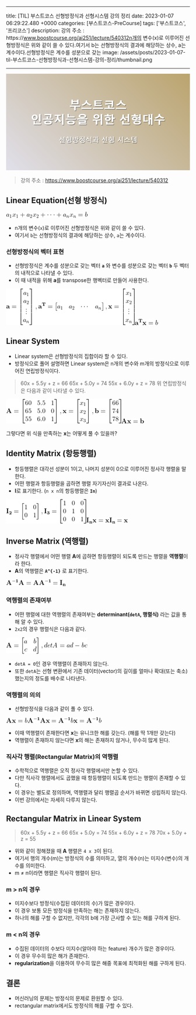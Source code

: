 

---
title: [TIL] 부스트코스 선형방정식과 선형시스템 강의 정리
date: 2023-01-07 06:29:22.480 +0000
categories: [부스트코스-PreCourse]
tags: ['부스트코스', '프리코스']
description: 강의 주소 : https&#x3A;//www.boostcourse.org/ai251/lecture/540312n개의 변수(x)로 이루어진 선형방정식은 위와 같이 쓸 수 있다.여기서 b는 선형방정식의 결과에 해당하는 상수, a는 계수이다.선형방정식은 계수를 성분으로 갖는
image: /assets/posts/2023-01-07-til-부스트코스-선형방정식과-선형시스템-강의-정리/thumbnail.png

---

![](/assets/posts/2023-01-07-til-부스트코스-선형방정식과-선형시스템-강의-정리/img0.png)


> 강의 주소 : https://www.boostcourse.org/ai251/lecture/540312

## Linear Equation(선형 방정식)

![](/assets/posts/2023-01-07-til-부스트코스-선형방정식과-선형시스템-강의-정리/img1.png)

- n개의 변수(`x`)로 이루어진 선형방정식은 위와 같이 쓸 수 있다.
- 여기서 `b`는 선형방정식의 결과에 해당하는 상수, `a`는 계수이다.

### 선형방정식의 벡터 표현

- 선형방정식은 계수를 성분으로 갖는 벡터 **`a`** 와 변수를 성분으로 갖는 벡터 **`b`** 두 벡터의 내적으로 나타낼 수 있다.
- 이 때 내적을 위해 **a**를 transpose한 행벡터로 만들어 사용한다.

![](/assets/posts/2023-01-07-til-부스트코스-선형방정식과-선형시스템-강의-정리/img2.png)![](/assets/posts/2023-01-07-til-부스트코스-선형방정식과-선형시스템-강의-정리/img3.png)

## Linear System

- Linear system은 선형방정식의 집합이라 할 수 있다.
- 방정식으로 풀어 설명하면 Linear system은 n개의 변수와 m개의 방정식으로 이루어진 연립방정식이다.

> 60x + 5.5y + z = 66
> 65x + 5.0y = 74
> 55x + 6.0y + z = 78
> 위 연립방정식은 다음과 같이 나타낼 수 있다.

![](/assets/posts/2023-01-07-til-부스트코스-선형방정식과-선형시스템-강의-정리/img4.png)![](/assets/posts/2023-01-07-til-부스트코스-선형방정식과-선형시스템-강의-정리/img5.png)

그렇다면 위 식을 만족하는 **x**는 어떻게 풀 수 있을까?

## Identity Matrix (항등행렬)

- 항등행렬은 대각선 성분이 1이고, 나머지 성분이 0으로 이루어진 정사각 행렬을 말한다.
- 어떤 행렬과 항등행렬을 곱하면 행렬 자기자신이 결과로 나온다.
- **I**로 표기한다. (`n x n`의 항등행렬은 **`In`**)

![](/assets/posts/2023-01-07-til-부스트코스-선형방정식과-선형시스템-강의-정리/img6.png)![](/assets/posts/2023-01-07-til-부스트코스-선형방정식과-선형시스템-강의-정리/img7.png)

## Inverse Matrix (역행렬)

- 정사각 행렬에서 어떤 행렬 **A**에 곱하면 항등행렬이 되도록 만드는 행렬을 **역행렬**이라 한다.
- **A**의 역행렬은 **`A^{-1}`** 로 표기한다.

![](/assets/posts/2023-01-07-til-부스트코스-선형방정식과-선형시스템-강의-정리/img8.png)

### 역행렬의 존재여부

- 어떤 행렬에 대한 역행렬의 존재여부는 **determinant(`detA`, 행렬식)** 라는 값을 통해 알 수 있다.
- `2x2`의 경우 행렬식은 다음과 같다.

![](/assets/posts/2023-01-07-til-부스트코스-선형방정식과-선형시스템-강의-정리/img9.png)

- `detA = 0`인 경우 역행렬이 존재하지 않는다.
- 또한 `detA`는 선형 변환에서 기존 데이터(vector)의 길이를 얼마나 확대(또는 축소)했는지의 정도를 배수로 나타낸다.

### 역행렬의 의의

- 선형방정식을 다음과 같이 풀 수 있다.

![](/assets/posts/2023-01-07-til-부스트코스-선형방정식과-선형시스템-강의-정리/img10.png)![](/assets/posts/2023-01-07-til-부스트코스-선형방정식과-선형시스템-강의-정리/img11.png)![](/assets/posts/2023-01-07-til-부스트코스-선형방정식과-선형시스템-강의-정리/img12.png)

- 이때 역행렬이 존재한다면 **x**는 유니크한 해를 갖는다. (해를 딱 1개만 갖는다)
- 역행렬이 존재하지 않는다면 **x**의 해는 존재하지 않거나, 무수히 많게 된다.


### 직사각 행렬(Rectangular Matrix)의 역행렬

- 수학적으로 역행렬은 오직 정사각 행렬에서만 논할 수 있다.
- 다만 직사각 행렬에서도 곱했을 때 항등행렬이 되도록 만드는 행렬이 존재할 수 있다.
- 이 경우는 별도로 정의하며, 역행렬과 달리 행렬곱 순서가 바뀌면 성립하지 않는다.
- 이번 강의에서는 자세히 다루지 않는다.

## Rectangular Matrix in Linear System

> 60x + 5.5y + z = 66
> 65x + 5.0y = 74
> 55x + 6.0y + z = 78
> 70x + 5.0y + z = 55

- 위와 같이 정해졌을 때 **A** 행렬은 `4 x 3`이 된다.
- 여기서 행의 개수(m)는 방정식의 수를 의미하고, 열의 개수(n)는 미지수(변수)의 개수를 의미한다.
- m ≠ n이라면 행렬은 직사각 행렬이 된다.

### m > n의 경우

- 미지수보다 방정식(수집된 데이터의 수)가 많은 경우이다.
- 이 경우 보통 모든 방정식을 만족하는 해는 존재하지 않는다.
- 하나의 해를 구할 수 없지만, 각각의 b에 가장 근사할 수 있는 해를 구하게 된다.

### m < n의 경우

- 수집된 데이터의 수보다 미지수(알아야 하는 feature) 개수가 많은 경우이다.
- 이 경우 무수히 많은 해가 존재한다.
- **regularization**을 이용하여 무수히 많은 해중 목표에 최적화된 해를 구하게 된다.

## 결론

- 머신러닝의 문제는 방정식의 문제로 환원할 수 있다.
- rectangular matrix에서도 방정식의 해를 구할 수 있다.

        